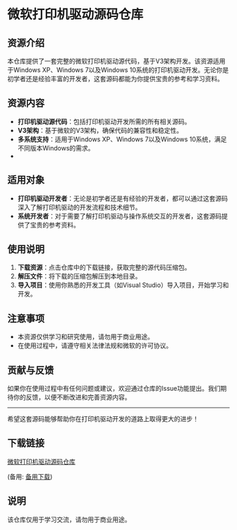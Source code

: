 # 微软打印机驱动源码仓库

## 资源介绍

本仓库提供了一套完整的微软打印机驱动源代码，基于V3架构开发。该资源适用于Windows XP、Windows 7以及Windows 10系统的打印机驱动开发。无论你是初学者还是经验丰富的开发者，这套源码都能为你提供宝贵的参考和学习资料。

## 资源内容

- **打印机驱动源代码**：包括打印机驱动开发所需的所有相关源码。
- **V3架构**：基于微软的V3架构，确保代码的兼容性和稳定性。
- **多系统支持**：适用于Windows XP、Windows 7以及Windows 10系统，满足不同版本Windows的需求。
- 
## 适用对象

- **打印机驱动开发者**：无论是初学者还是有经验的开发者，都可以通过这套源码深入了解打印机驱动的开发流程和技术细节。
- **系统开发者**：对于需要了解打印机驱动与操作系统交互的开发者，这套源码提供了宝贵的参考资料。

## 使用说明

1. **下载资源**：点击仓库中的下载链接，获取完整的源代码压缩包。
2. **解压文件**：将下载的压缩包解压到本地目录。
3. **导入项目**：使用你熟悉的开发工具（如Visual Studio）导入项目，开始学习和开发。

## 注意事项

- 本资源仅供学习和研究使用，请勿用于商业用途。
- 在使用过程中，请遵守相关法律法规和微软的许可协议。

## 贡献与反馈

如果你在使用过程中有任何问题或建议，欢迎通过仓库的Issue功能提出。我们期待你的反馈，以便不断改进和完善资源内容。

---

希望这套源码能够帮助你在打印机驱动开发的道路上取得更大的进步！

## 下载链接
[微软打印机驱动源码仓库](https://pan.quark.cn/s/a50d69f898cb) 

(备用: [备用下载](https://pan.baidu.com/s/1vU3ZrDfM2uH289Mqb3XhBQ?pwd=1234))

## 说明

该仓库仅用于学习交流，请勿用于商业用途。
